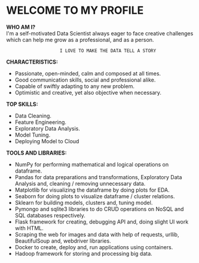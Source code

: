 # WELCOME TO MY PROFILE

**WHO AM I?**  
I'm a self-motivated Data Scientist always eager to face creative challenges which can help me grow as a professional, and as a person.

						I LOVE TO MAKE THE DATA TELL A STORY
**CHARACTERISTICS:**  
* Passionate, open-minded, calm and composed at all times.
* Good communication skills, social and professional alike.  
* Capable of swiftly adapting to any new problem.
* Optimistic and creative, yet also objective when necessary.

**TOP SKILLS:**  
* Data Cleaning.
* Feature Engineering.  
* Exploratory Data Analysis.
* Model Tuning.  
* Deploying Model to Cloud

**TOOLS AND LIBRARIES:**  
* NumPy for performing mathematical and logical operations on dataframe.
* Pandas for data preparations and transformations, Exploratory Data Analysis and, cleaning / removing unnecessary data.
* Matplotlib for visualizing the dataframe by doing plots for EDA.
* Seaborn for doing plots to visualize dataframe / cluster relations.
* Sklearn for building models, clusters and, tuning model.
* Pymongo and sqlite3 libraries to do CRUD operations on NoSQL and SQL databases respectively.  
* Flask framework for creating, debugging API and, doing slight UI work with HTML.
* Scraping the web for images and data with help of requests, urllib, BeautifulSoup and, webdriver libraries.
* Docker to create, deploy and, run applications using containers.  
* Hadoop framework for storing and processing big data.
